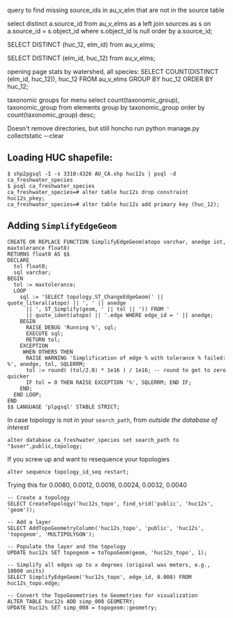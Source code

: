 query to find missing source_ids in au_v_elm that are not in the source table

select distinct a.source_id
from au_v_elms as a
left join sources as s on a.source_id = s.object_id
where s.object_id is null
order by a.source_id;

SELECT DISTINCT (huc_12, elm_id) from au_v_elms;

SELECT DISTINCT (elm_id, huc_12) from au_v_elms;

opening page stats by watershed, all species:
SELECT COUNT(DISTINCT (elm_id, huc_12)), huc_12
FROM au_v_elms
GROUP BY huc_12
ORDER BY huc_12;

taxonomic groups for menu
select count(taxonomic_group), taxonomic_group
from elements
group by taxonomic_group
order by count(taxonomic_group) desc;


Doesn't remove directories, but still
honcho run python manage.py collectstatic --clear


## Loading HUC shapefile:

```
$ shp2pgsql -I -s 3310:4326 AU_CA.shp huc12s | psql -d ca_freshwater_species
$ psql ca_freshwater_species
ca_freshwater_species=# alter table huc12s drop constraint huc12s_pkey;
ca_freshwater_species=# alter table huc12s add primary key (huc_12);
```

## Adding `SimplifyEdgeGeom`

```
CREATE OR REPLACE FUNCTION SimplifyEdgeGeom(atopo varchar, anedge int, maxtolerance float8)
RETURNS float8 AS $$
DECLARE
  tol float8;
  sql varchar;
BEGIN
  tol := maxtolerance;
  LOOP
    sql := 'SELECT topology.ST_ChangeEdgeGeom(' || quote_literal(atopo) || ', ' || anedge
      || ', ST_Simplify(geom, ' || tol || ')) FROM '
      || quote_ident(atopo) || '.edge WHERE edge_id = ' || anedge;
    BEGIN
      RAISE DEBUG 'Running %', sql;
      EXECUTE sql;
      RETURN tol;
    EXCEPTION
     WHEN OTHERS THEN
      RAISE WARNING 'Simplification of edge % with tolerance % failed: %', anedge, tol, SQLERRM;
      tol := round( (tol/2.0) * 1e16 ) / 1e16; -- round to get to zero quicker
      IF tol = 0 THEN RAISE EXCEPTION '%', SQLERRM; END IF;
    END;
  END LOOP;
END
$$ LANGUAGE 'plpgsql' STABLE STRICT;
```

In case topology is not in your `search_path`, from _outside the database of interest_
```
alter database ca_freshwater_species set search_path to "$user",public,topology;
```

If you screw up and want to resequence your topologies
```
alter sequence topology_id_seq restart;
```


Trying this for 0.0080, 0.0012, 0.0016, 0.0024, 0.0032, 0.0040

```
-- Create a topology
SELECT CreateTopology('huc12s_topo', find_srid('public', 'huc12s', 'geom'));

-- Add a layer
SELECT AddTopoGeometryColumn('huc12s_topo', 'public', 'huc12s', 'topogeom', 'MULTIPOLYGON');

-- Populate the layer and the topology
UPDATE huc12s SET topogeom = toTopoGeom(geom, 'huc12s_topo', 1);

-- Simplify all edges up to x degrees (original was meters, e.g., 10000 units)
SELECT SimplifyEdgeGeom('huc12s_topo', edge_id, 0.008) FROM huc12s_topo.edge;

-- Convert the TopoGeometries to Geometries for visualization
ALTER TABLE huc12s ADD simp_008 GEOMETRY;
UPDATE huc12s SET simp_008 = topogeom::geometry;
```
